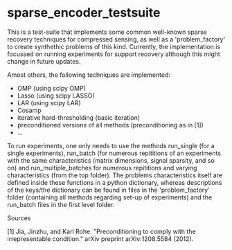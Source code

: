 # sparse_encoder_testsuite

This is a test-suite that implements some common well-known sparse recovery techniques for compressed sensing, as well as a 'problem_factory' to create synthethic problems of this kind. Currently, the implementation is focussed on running experiments for support recovery although this might change in future updates. 

Amost others, the following techniques are implemented:
  - OMP (using scipy OMP)
  - Lasso (using scipy LASSO)
  - LAR (using scipy LAR)
  - Cosamp
  - iterative hard-thresholding (basic iteration)
  - preconditioned versions of all methods (preconditioning as in [1])
  - ...

To run experiments, one only needs to use the methods run_single (for a single experiments), run_batch (for numerous repititions of an experiments with the same characteristics (matrix dimensions, signal sparsity, and so on) and run_multiple_batches for numerous repititions and varying characteristics (from the top folder). The problems characteristics itself are defined inside these functions in a python dictionary, whereas descriptions of the keys/the dictionary can be found in files in the 'problem_factory' folder (containing all methods regarding set-up of experiments) and the run_batch files in the first level folder.



Sources

[1] Jia, Jinzhu, and Karl Rohe. "Preconditioning to comply with the irrepresentable condition." arXiv preprint arXiv:1208.5584 (2012).
